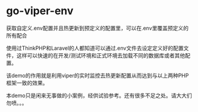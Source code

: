 # go-viper-env
获取自定义.env配置并且热更新到预定义的配置里，可以在.env里覆盖预定义的所有配合

使用过ThinkPHP和Laravel的人都知道可以通过.env文件去设定定义好的配置文件，这样可以快速的在开发/测试环境和正式环境去加载不同的数据库或者其他配置。

该demo的作用就是利用viper的实时监控去热更新配置从而达到与以上两种PHP框架一致的效果。

本demo只是闲来无事做的小案例，经供试验参考。还有很多不足之处。请大大们勿喷。。。